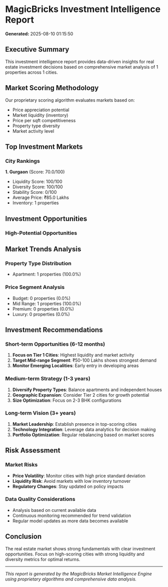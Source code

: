 # MagicBricks Investment Intelligence Report

**Generated:** 2025-08-10 01:15:50

## Executive Summary

This investment intelligence report provides data-driven insights for real estate investment decisions based on comprehensive market analysis of 1 properties across 1 cities.

## Market Scoring Methodology

Our proprietary scoring algorithm evaluates markets based on:
- Price appreciation potential
- Market liquidity (inventory)
- Price per sqft competitiveness
- Property type diversity
- Market activity level


## Top Investment Markets

### City Rankings

**1. Gurgaon** (Score: 70.0/100)
- Liquidity Score: 100/100
- Diversity Score: 100/100  
- Stability Score: 0/100
- Average Price: ₹85.0 Lakhs
- Inventory: 1 properties


## Investment Opportunities

### High-Potential Opportunities


## Market Trends Analysis

### Property Type Distribution
- Apartment: 1 properties (100.0%)


### Price Segment Analysis
- Budget: 0 properties (0.0%)
- Mid Range: 1 properties (100.0%)
- Premium: 0 properties (0.0%)
- Luxury: 0 properties (0.0%)


## Investment Recommendations

### Short-term Opportunities (6-12 months)
1. **Focus on Tier 1 Cities**: Highest liquidity and market activity
2. **Target Mid-range Segment**: ₹50-100 Lakhs shows strongest demand
3. **Monitor Emerging Localities**: Early entry in developing areas

### Medium-term Strategy (1-3 years)
1. **Diversify Property Types**: Balance apartments and independent houses
2. **Geographic Expansion**: Consider Tier 2 cities for growth potential
3. **Size Optimization**: Focus on 2-3 BHK configurations

### Long-term Vision (3+ years)
1. **Market Leadership**: Establish presence in top-scoring cities
2. **Technology Integration**: Leverage data analytics for decision making
3. **Portfolio Optimization**: Regular rebalancing based on market scores

## Risk Assessment

### Market Risks
- **Price Volatility**: Monitor cities with high price standard deviation
- **Liquidity Risk**: Avoid markets with low inventory turnover
- **Regulatory Changes**: Stay updated on policy impacts

### Data Quality Considerations
- Analysis based on current available data
- Continuous monitoring recommended for trend validation
- Regular model updates as more data becomes available

## Conclusion

The real estate market shows strong fundamentals with clear investment opportunities. Focus on high-scoring cities with strong liquidity and diversity metrics for optimal returns.

---

*This report is generated by the MagicBricks Market Intelligence Engine using proprietary algorithms and comprehensive data analysis.*
